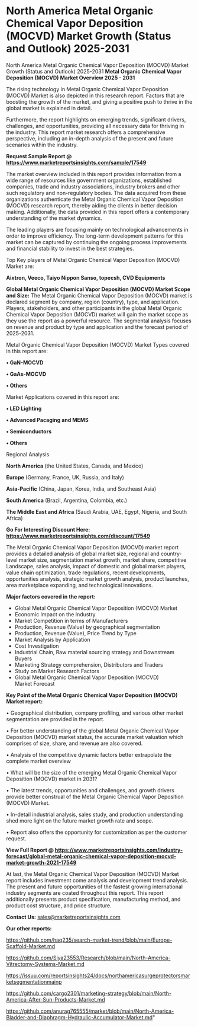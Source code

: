# North America Metal Organic Chemical Vapor Deposition (MOCVD) Market Growth (Status and Outlook) 2025-2031
North America Metal Organic Chemical Vapor Deposition (MOCVD) Market Growth (Status and Outlook) 2025-2031
<Strong> Metal Organic Chemical Vapor Deposition (MOCVD) Market Overview 2025 - 2031</strong>

The rising technology in Metal Organic Chemical Vapor Deposition (MOCVD) Market is also depicted in this research report. Factors that are boosting the growth of the market, and giving a positive push to thrive in the global market is explained in detail.

Furthermore, the report highlights on emerging trends, significant drivers, challenges, and opportunities, providing all necessary data for thriving in the industry. This report market research offers a comprehensive perspective, including an in-depth analysis of the present and future scenarios within the industry.

<strong>Request Sample Report @ <a href=https://www.marketreportsinsights.com/sample/17549>https://www.marketreportsinsights.com/sample/17549</a></strong>

The market overview included in this report provides information from a wide range of resources like government organizations, established companies, trade and industry associations, industry brokers and other such regulatory and non-regulatory bodies. The data acquired from these organizations authenticate the Metal Organic Chemical Vapor Deposition (MOCVD) research report, thereby aiding the clients in better decision making. Additionally, the data provided in this report offers a contemporary understanding of the market dynamics.

The leading players are focusing mainly on technological advancements in order to improve efficiency. The long-term development patterns for this market can be captured by continuing the ongoing process improvements and financial stability to invest in the best strategies.

Top Key players of Metal Organic Chemical Vapor Deposition (MOCVD) Market are:

<strong>Aixtron, Veeco, Taiyo Nippon Sanso, topecsh, CVD Equipments</strong>

<strong><b>Global Metal Organic Chemical Vapor Deposition (MOCVD) Market Scope and Size:</b></strong>
The Metal Organic Chemical Vapor Deposition (MOCVD) market is declared segment by company, region (country), type, and application. Players, stakeholders, and other participants in the global Metal Organic Chemical Vapor Deposition (MOCVD) market will gain the market scope as they use the report as a powerful resource. The segmental analysis focuses on revenue and product by type and application and the forecast period of 2025-2031.

Metal Organic Chemical Vapor Deposition (MOCVD) Market Types covered in this report are:

<strong>• GaN-MOCVD

• GaAs-MOCVD

• Others</strong>

Market Applications covered in this report are:

<strong>• LED Lighting

• Advanced Pacaging and MEMS

• Semiconductors

• Others</strong> 

Regional Analysis

<strong>North America</strong> (the United States, Canada, and Mexico)

<strong>Europe</strong> (Germany, France, UK, Russia, and Italy)

<strong>Asia-Pacific</strong> (China, Japan, Korea, India, and Southeast Asia)

<strong>South America</strong> (Brazil, Argentina, Colombia, etc.)

<strong>The Middle East and Africa</strong> (Saudi Arabia, UAE, Egypt, Nigeria, and South Africa)

<strong>Go For Interesting Discount Here: <a href=https://www.marketreportsinsights.com/discount/17549>https://www.marketreportsinsights.com/discount/17549</a></strong>

The Metal Organic Chemical Vapor Deposition (MOCVD) market report provides a detailed analysis of global market size, regional and country-level market size, segmentation market growth, market share, competitive Landscape, sales analysis, impact of domestic and global market players, value chain optimization, trade regulations, recent developments, opportunities analysis, strategic market growth analysis, product launches, area marketplace expanding, and technological innovations.

<strong><b>Major factors covered in the report:</b></strong>
<ul>
  <li>Global Metal Organic Chemical Vapor Deposition (MOCVD) Market </li>
  <li>Economic Impact on the Industry</li>
  <li>Market Competition in terms of Manufacturers</li>
  <li>Production, Revenue (Value) by geographical segmentation</li>
  <li>Production, Revenue (Value), Price Trend by Type</li>
  <li>Market Analysis by Application</li>
  <li>Cost Investigation</li>
  <li>Industrial Chain, Raw material sourcing strategy and Downstream Buyers</li>
  <li>Marketing Strategy comprehension, Distributors and Traders</li>
  <li>Study on Market Research Factors</li>
  <li>Global Metal Organic Chemical Vapor Deposition (MOCVD) Market Forecast</li>
</ul>

<strong><b>Key Point of the Metal Organic Chemical Vapor Deposition (MOCVD) Market report:</b></strong>

• Geographical distribution, company profiling, and various other market segmentation are provided in the report.

• For better understanding of the global Metal Organic Chemical Vapor Deposition (MOCVD) market status, the accurate market valuation which comprises of size, share, and revenue are also covered.

• Analysis of the competitive dynamic factors better extrapolate the complete market overview

• What will be the size of the emerging Metal Organic Chemical Vapor Deposition (MOCVD) market in 2031?

• The latest trends, opportunities and challenges, and growth drivers provide better construal of the Metal Organic Chemical Vapor Deposition (MOCVD) Market.

• In-detail industrial analysis, sales study, and production understanding shed more light on the future market growth rate and scope.

• Report also offers the opportunity for customization as per the customer request.

<strong><b>View Full Report @ <a href=https://www.marketreportsinsights.com/industry-forecast/global-metal-organic-chemical-vapor-deposition-mocvd-market-growth-2021-17549>https://www.marketreportsinsights.com/industry-forecast/global-metal-organic-chemical-vapor-deposition-mocvd-market-growth-2021-17549</a></b></strong>


At last, the Metal Organic Chemical Vapor Deposition (MOCVD) Market report includes investment come analysis and development trend analysis. The present and future opportunities of the fastest growing international industry segments are coated throughout this report. This report additionally presents product specification, manufacturing method, and product cost structure, and price structure.

<strong>Contact Us:</strong>
sales@marketreportsinsights.com

<strong>Our other reports:</strong>

<a href=https://github.com/haq235/search-market-trend/blob/main/Europe-Scaffold-Market.md>https://github.com/haq235/search-market-trend/blob/main/Europe-Scaffold-Market.md</a>

<a href=https://github.com/Siya23553/Research/blob/main/North-America-Vitrectomy-Systems-Market.md>https://github.com/Siya23553/Research/blob/main/North-America-Vitrectomy-Systems-Market.md</a>

<a href=https://issuu.com/reportsinsights24/docs/northamericasurgeprotectorsmarketsegmentationmainp>https://issuu.com/reportsinsights24/docs/northamericasurgeprotectorsmarketsegmentationmainp</a>

<a href=https://github.com/cargo2301/marketing-strategy/blob/main/North-America-After-Sun-Products-Market.md>https://github.com/cargo2301/marketing-strategy/blob/main/North-America-After-Sun-Products-Market.md</a>

<a href=https://github.com/anurag765555/market/blob/main/North-America-Bladder-and-Diaphragm-Hydraulic-Accumulator-Market.md>https://github.com/anurag765555/market/blob/main/North-America-Bladder-and-Diaphragm-Hydraulic-Accumulator-Market.md</a>"
